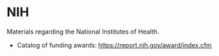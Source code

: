 # NIH
Materials regarding the National Institutes of Health.

* Catalog of funding awards: https://report.nih.gov/award/index.cfm

